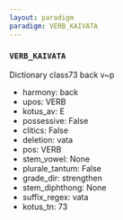 ```yaml
---
layout: paradigm
paradigm: VERB_KAIVATA
---
```

### ` VERB_KAIVATA `

Dictionary class73 back v~p
* harmony: back
* upos: VERB
* kotus_av: E
* possessive: False
* clitics: False
* deletion: vata
* pos: VERB
* stem_vowel: None
* plurale_tantum: False
* grade_dir: strengthen
* stem_diphthong: None
* suffix_regex: vata
* kotus_tn: 73
